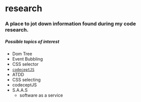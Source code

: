 # research
### A place to jot down information found during my code research. 

##### Possible topics of interest 
  - Dom Tree
  - Event Bubbling 
  - CSS selector
  - [`codeceptJS`](https://github.com/AnnahGerletti/research/blob/master/codecept.md)
  - ATDD
  - CSS selecting 
  - codeceptJS
  - S.A.A.S
    - software as a service 
